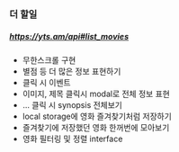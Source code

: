 ### 더 할일

##### https://yts.am/api#list_movies

- 무한스크롤 구현
- 별점 등 더 많은 정보 표현하기
- 클릭 시 이벤트
- 이미지, 제목 클릭시 modal로 전체 정보 표현
- ... 클릭 시 synopsis 전체보기
- local storage에 영화 즐겨찾기처럼 저장하기
- 즐겨찾기에 저장했던 영화 한꺼번에 모아보기
- 영화 필터링 및 정렬 interface
